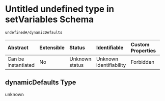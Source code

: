 # Untitled undefined type in setVariables Schema

```txt
undefined#/dynamicDefaults
```



| Abstract            | Extensible | Status         | Identifiable            | Custom Properties | Additional Properties | Access Restrictions | Defined In                                                                           |
| :------------------ | :--------- | :------------- | :---------------------- | :---------------- | :-------------------- | :------------------ | :----------------------------------------------------------------------------------- |
| Can be instantiated | No         | Unknown status | Unknown identifiability | Forbidden         | Allowed               | none                | [setVariables\_v2.schema.json\*](setVariables_v2.schema.json "open original schema") |

## dynamicDefaults Type

unknown
